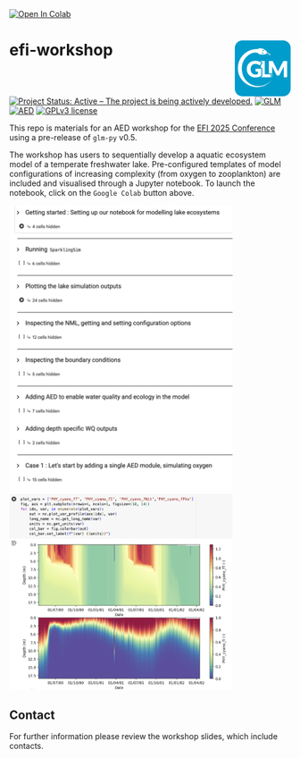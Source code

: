 <a target="_blank" href="https://colab.research.google.com/github/AquaticEcoDynamics/efi-workshop/blob/main/efi-workshop.ipynb">
  <img src="https://colab.research.google.com/assets/colab-badge.svg" alt="Open In Colab"/>
</a>

# efi-workshop  <img src="https://raw.githubusercontent.com/AquaticEcoDynamics/efi-workshop/main/media/glmpy_logo.png" align="right" height="100" />


[![Project Status: Active – The project is being actively developed.](https://www.repostatus.org/badges/latest/active.svg)](https://www.repostatus.org/#active)
[![GLM](https://img.shields.io/badge/GLM-3.3.3-yellow)](https://github.com/AquaticEcoDynamics/glm-aed)
[![AED](https://img.shields.io/badge/AED-2.4.3-orange)](https://aquatic.science.uwa.edu.au/research/models/AED/quickstart.html)
[![GPLv3 license](https://img.shields.io/badge/License-GPLv3-blue.svg)](http://perso.crans.org/besson/LICENSE.html)

This repo is materials for an AED workshop for the [EFI 2025 Conference](https://ecoforecast.org/efi-2025-conference/) using a pre-release of `glm-py` v0.5. 

The workshop has users to sequentially develop a aquatic ecosystem model of a temperate freshwater lake. Pre-configured templates of model configurations of increasing complexity (from oxygen to zooplankton) are included and visualised through a Jupyter notebook. To launch the notebook, click on the `Google Colab` button above.

<img src="media/glmpy_image1.png" width="400" />
<img src="media/glmpy_image2.png" width="400" />

## Contact

For further information please review the workshop slides, which include contacts.
